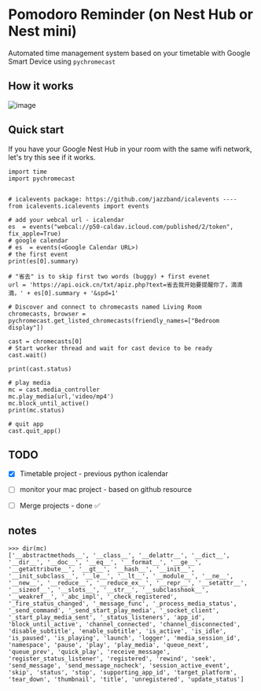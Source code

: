 # Pomodoro Reminder (on Nest Hub or Nest mini)
Automated time management system based on your timetable with Google Smart Device using `pychromecast`

## How it works
![image](https://user-images.githubusercontent.com/25631641/147934109-d0a93cff-0112-4009-92fd-f4bba1a9f6d8.png)

## Quick start

If you have your Google Nest Hub in your room with the same wifi network, let's try this see if it works.
```{python}
import time
import pychromecast


# icalevents package: https://github.com/jazzband/icalevents ----
from icalevents.icalevents import events

# add your webcal url - icalendar 
es  = events("webcal://p50-caldav.icloud.com/published/2/token", fix_apple=True)
# google calendar 
# es  = events(<Google Calendar URL>)
# the first event
print(es[0].summary)

# "省去" is to skip first two words (buggy) + first evenet
url = 'https://api.oick.cn/txt/apiz.php?text=省去我开始要提醒你了，滴滴滴，' + es[0].summary + '&spd=1'

# Discover and connect to chromecasts named Living Room
chromecasts, browser = pychromecast.get_listed_chromecasts(friendly_names=["Bedroom display"])

cast = chromecasts[0]
# Start worker thread and wait for cast device to be ready
cast.wait()

print(cast.status)

# play media
mc = cast.media_controller
mc.play_media(url,'video/mp4')
mc.block_until_active()
print(mc.status)

# quit app
cast.quit_app()
```

## TODO
- [x] Timetable project - previous python icalendar
- [ ] monitor your mac project - based on github resource 
- [ ] Merge projects - done ✅ 


## notes
```
>>> dir(mc)
['__abstractmethods__', '__class__', '__delattr__', '__dict__', '__dir__', '__doc__', '__eq__', '__format__', '__ge__', '__getattribute__', '__gt__', '__hash__', '__init__', '__init_subclass__', '__le__', '__lt__', '__module__', '__ne__', '__new__', '__reduce__', '__reduce_ex__', '__repr__', '__setattr__', '__sizeof__', '__slots__', '__str__', '__subclasshook__', '__weakref__', '_abc_impl', '_check_registered', '_fire_status_changed', '_message_func', '_process_media_status', '_send_command', '_send_start_play_media', '_socket_client', '_start_play_media_sent', '_status_listeners', 'app_id', 'block_until_active', 'channel_connected', 'channel_disconnected', 'disable_subtitle', 'enable_subtitle', 'is_active', 'is_idle', 'is_paused', 'is_playing', 'launch', 'logger', 'media_session_id', 'namespace', 'pause', 'play', 'play_media', 'queue_next', 'queue_prev', 'quick_play', 'receive_message', 'register_status_listener', 'registered', 'rewind', 'seek', 'send_message', 'send_message_nocheck', 'session_active_event', 'skip', 'status', 'stop', 'supporting_app_id', 'target_platform', 'tear_down', 'thumbnail', 'title', 'unregistered', 'update_status']
```
